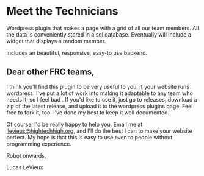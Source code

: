# Meet the Technicians
Wordpress plugin that makes a page with a grid of all our team members.  All the data is conveniently stored in a sql database.  Eventually will include a widget that displays a random member.

Includes an beautiful, responsive, easy-to use backend.

## Dear other FRC teams,
I think you'll find this plugin to be very useful to you, if your website runs wordpress.  I've put a lot of work into making it adaptable to any team who needs it; so I feel bad .  If you'd like to use it, just go to releases, download a zip of the latest release, and upload it to the wordpress plugins page.  Feel free to fork it, too.  I've done my best to keep it well documented.

Of course, I'd be really happy to help you.  Email me at llevieux@hightechhigh.org, and I'll do the best I can to make your website perfect.  My hope is that this is easy to use even to people without programming experience.

Robot onwards,

Lucas LeVieux
